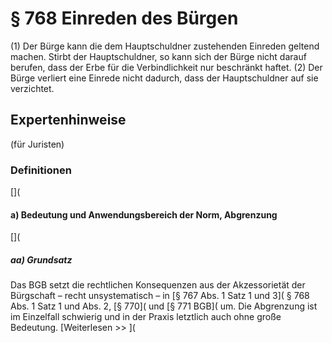 # § 768 Einreden des Bürgen
(1) Der Bürge kann die dem Hauptschuldner zustehenden Einreden geltend machen. Stirbt der Hauptschuldner, so kann sich der Bürge nicht darauf berufen, dass der Erbe für die Verbindlichkeit nur beschränkt haftet.
(2) Der Bürge verliert eine Einrede nicht dadurch, dass der Hauptschuldner auf sie verzichtet.
## Expertenhinweise
(für Juristen)
### Definitionen
[](
#### a) Bedeutung und Anwendungsbereich der Norm, Abgrenzung
[](
##### aa) Grundsatz
Das BGB setzt die rechtlichen Konsequenzen aus der Akzessorietät der Bürgschaft – recht unsystematisch – in [§ 767 Abs. 1 Satz 1 und 3]( § 768 Abs. 1 Satz 1 und Abs. 2, [§ 770]( und [§ 771 BGB]( um.
Die Abgrenzung ist im Einzelfall schwierig und in der Praxis letztlich auch ohne große Bedeutung.
[Weiterlesen >> ](